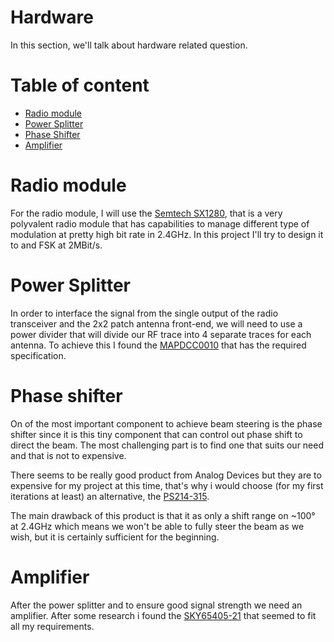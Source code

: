 # Hardware

In this section, we'll talk about hardware related question. 

# Table of content
- [Radio module](#radio-module)
- [Power Splitter](#power-splitter)
- [Phase Shifter](#phase-shifter)
- [Amplifier](#amplifier)


# Radio module
For the radio module, I will use the [Semtech SX1280](https://www.tme.eu/Document/1042f35a88b6ee421559d19923804032/SX128x.pdf), that is a very polyvalent radio module that has capabilities to manage
different type of modulation at pretty high bit rate in 2.4GHz. In this project I'll try to design it to and FSK at 2MBit/s. 

# Power Splitter
In order to interface the signal from the single output of the radio transceiver and the 2x2 patch antenna front-end, we
will need to use a power divider that will divide our RF trace into 4 separate traces for each antenna. To achieve this I found the 
[MAPDCC0010](https://www.mouser.ch/datasheet/2/249/MAPDCC0010-318460.pdf) that has the required specification.


# Phase shifter 
On of the most important component to achieve beam steering is the phase shifter since 
it is this tiny component that can control out phase shift to direct the beam. The most challenging part
is to find one that suits our need and that is not to expensive. 

There seems to be really good product from Analog Devices but they are to expensive for my project at this time, that's why 
i would choose (for my first iterations at least) an alternative, the [PS214-315](https://mm.digikey.com/Volume0/opasdata/d220001/medias/docus/581/PS214-315.pdf).

The main drawback of this product is that it as only a shift range on ~100° at 2.4GHz which means we won't be able to fully steer the beam as we wish,
but it is certainly sufficient for the beginning.

# Amplifier
After the power splitter and to ensure good signal strength we need an amplifier. After some research i found the [SKY65405-21](https://www.mouser.ch/datasheet/2/472/SKY65405_21_201446I-3364501.pdf) that seemed to fit all my requirements.

